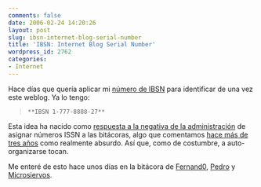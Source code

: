 ```yaml
---
comments: false
date: 2006-02-24 14:20:26
layout: post
slug: ibsn-internet-blog-serial-number
title: 'IBSN: Internet Blog Serial Number'
wordpress_id: 2762
categories:
- Internet
---
```


Hace días que quería aplicar mi [número de IBSN](http://www.hewop.com/~ibsn/index.php) para identificar de una vez este weblog. Ya lo tengo:





> `**IBSN 1-777-8888-27**`





Esta idea ha nacido como [respuesta a la negativa de la administración](http://ibsn.wiki.mailxmail.com/PaginaInicial) de asignar números ISSN  a las bitácoras, algo que comentamos [hace más de tres años](http://www.microsiervos.com/archivo/weblogs/issn-weblogs.html) como realmente absurdo. Así que, como de costumbre, a auto-organizarse tocan.





Me enteré de esto hace unos días en la bitácora de [Fernand0](http://fernand0.blogalia.com/historias/37725), [Pedro](http://www.pjorge.com/archivo/2006/2/7/12:25:59/) y [Microsiervos](http://www.microsiervos.com/archivo/weblogs/ibsn-blog-number.html).
